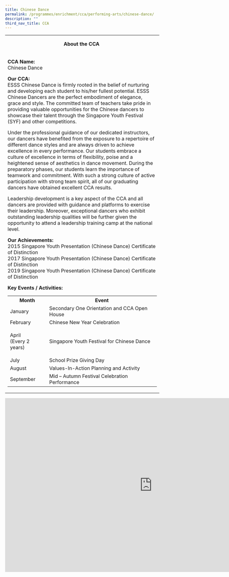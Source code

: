 ```yaml
---
title: Chinese Dance
permalink: /programmes/enrichment/cca/performing-arts/chinese-dance/
description: ""
third_nav_title: CCA
---
```

<table>
<tbody>
<tr>
<td width="590">
<p style="text-align: center;"><strong>About the CCA&nbsp;</strong></p>
</td>
</tr>
<tr>
<td width="590">
<p><strong>CCA Name:<br></strong>Chinese Dance</p>
<p><strong>Our CCA:<br></strong>ESSS Chinese Dance is firmly rooted in the belief of nurturing and developing each student to his/her fullest potential. ESSS Chinese Dancers are the perfect embodiment of elegance, grace and style. The committed team of teachers take pride in providing valuable opportunities for the Chinese dancers to showcase their talent through the Singapore Youth Festival (SYF) and other competitions.&nbsp;</p>
<p>Under the professional guidance of our dedicated instructors, our dancers have benefited from the exposure to a repertoire of different dance styles and are always driven to achieve excellence in every performance. Our students embrace a culture of excellence in terms of flexibility, poise and a heightened sense of aesthetics in dance movement. During the preparatory phases, our students learn the importance of teamwork and commitment. With such a strong culture of active participation with strong team spirit, all of our graduating dancers have obtained excellent CCA results.</p>
<p>Leadership development is a key aspect of the CCA and all dancers are provided with guidance and platforms to exercise their leadership. Moreover, exceptional dancers who exhibit outstanding leadership qualities will be further given the opportunity to attend a leadership training camp at the national level.&nbsp;</p>
<p><strong>Our Achievements:<br></strong>2015 Singapore Youth Presentation (Chinese Dance) Certificate of Distinction<br>2017 Singapore Youth Presentation (Chinese Dance) Certificate of Distinction<br>2019 Singapore Youth Presentation (Chinese Dance) Certificate of Distinction</p>
<p><strong>Key Events / Activities:</strong></p>
<table>
<tbody>
<tr>
<th style="text-align: center;">Month</th>
<th style="text-align: center;">Event</th>
</tr>
<tr>
<td>January</td>
<td>Secondary One Orientation and CCA Open House</td>
</tr>
<tr>
<td>February</td>
<td>Chinese New Year Celebration&nbsp;</td>
</tr>
<tr>
<td>
<p>April<br>(Every 2 years)</p>
</td>
<td>Singapore Youth Festival for Chinese Dance&nbsp;</td>
</tr>
<tr>
<td>July</td>
<td>School Prize Giving Day&nbsp;</td>
</tr>
<tr>
<td>August</td>
<td>Values-In-Action Planning and Activity&nbsp;</td>
</tr>
<tr>
<td>September</td>
<td>Mid – Autumn Festival Celebration Performance&nbsp;</td>
</tr>
</tbody>
</table>
</td>
</tr>
</tbody>
</table>
<iframe src="https://docs.google.com/presentation/d/e/2PACX-1vQjCYAOfS-aX4Bqu21A9zOj_qmRQDCtCIV3k7ExVBbegN-EKhQeIEOeC8yhc4CXHmZVIMUx-TofibZl/embed?start=false&amp;loop=false&amp;delayms=10000" frameborder="0" width="960" height="569" allowfullscreen="true"></iframe>